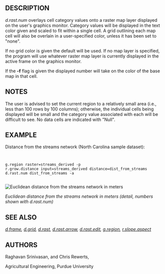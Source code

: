 
## DESCRIPTION

*d.rast.num*
overlays cell category values onto a raster map layer displayed
on the user's graphics monitor.
Category values will be displayed in the text color given and scaled
to fit within a single cell. A grid outlining each map cell will also
be overlain in a user-specified color, unless it has been set to "none".

If no grid color is given the default will be used. If no map layer
is specified, the program will use whatever raster map layer is
currently displayed in the active frame on the graphics monitor.

If the **-f** flag is given the displayed number will take on the color
of the base map in that cell.

## NOTES

The user is advised to set the current region to a relatively
small area (i.e., less than 100 rows by 100 columns);
otherwise, the individual cells being displayed will be small
and the category value associated with each will be difficult to see.
No data cells are indicated with "Null".

## EXAMPLE

Distance from the streams network (North Carolina sample dataset):

```


g.region raster=streams_derived -p
r.grow.distance input=streams_derived distance=dist_from_streams
d.rast.num dist_from_streams -a


```

![Euclidean distance from the streams network in meters](d_rast_num_zoom.png)

*Euclidean distance from the streams network in meters (detail, numbers shown
with d.rast.num)*

## SEE ALSO

*[d.frame](d.frame.html),
[d.grid](d.grid.html),
[d.rast](d.rast.html),
[d.rast.arrow](d.rast.arrow.html),
[d.rast.edit](d.rast.edit.html),
[g.region](g.region.html),
[r.slope.aspect](r.slope.aspect.html)*

## AUTHORS

Raghavan Srinivasan,
and Chris Rewerts,

Agricultural Engineering, Purdue University
